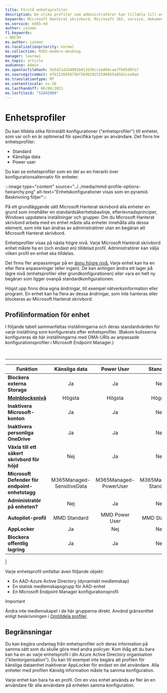 ```yaml
---
title: Förstå enhetsprofiler
description: De olika profiler som administratörer kan tilldela till enheter
keywords: Microsoft Hanterat skrivbord, Microsoft 365, service, dokumentation
ms.service: m365-md
author: jaimeo
f1.keywords:
- NOCSH
ms.author: jaimeo
ms.localizationpriority: normal
ms.collection: M365-modern-desktop
manager: laurawi
ms.topic: article
audience: Admin
ms.openlocfilehash: 5b5421d2b4001b813d3bcc1e804cae7fb05d0fa7
ms.sourcegitcommit: 4fb1226d5875bf5b9b29252596855a6562cea9ae
ms.translationtype: MT
ms.contentlocale: sv-SE
ms.lasthandoff: 06/08/2021
ms.locfileid: "52842008"
---
```

# <a name="device-profiles"></a>Enhetsprofiler

Du kan tilldela olika förinställt konfigurationer ("enhetsprofiler") till enheter, som var och en är optimerad för specifika typer av användare. Det finns tre enhetsprofiler:

- Standard
- Känsliga data
- Power user

Du kan se enhetsprofiler som en del av en hierarki över konfigurationsalternativ för enheter.

:::image type="content" source="../../media/mmd-profile-options-heirarchy.png" alt-text="Enhetskonfigurationer visas som en pyramid. Beskrivning följer":::

På ett grundläggande sätt Microsoft Hanterat skrivbord alla enheter en grund som innehåller en standardsäkerhetsbaslinje, efterlevnadsprinciper, Windows uppdatera inställningar och grupper. Om du Microsoft Hanterat skrivbord arbeta med en enhet måste alla enheter innehålla alla dessa element, som inte kan ändras av administratörer utan en begäran att Microsoft Hanterat skrivbord.

Enhetsprofiler visas på nästa högre nivå. Varje Microsoft Hanterat skrivbord enhet måste ha en (och endast en) tilldelad profil. Administratörer kan välja vilken profil en enhet ska tilldelas.

Det finns fler anpassningar på en [ännu högre nivå.](customizing.md) Varje enhet kan ha en eller flera anpassningar (eller ingen). De kan antingen ändra ett lager på lägre nivå (enhetsprofiler eller grundkonfigurationen) eller vara en helt ny begäran som ligger ovanpå standardkonfigurationen.

Högst upp finns dina egna ändringar, till exempel nätverksinformation eller program. En enhet kan ha flera av dessa ändringar, som inte hanteras eller blockeras av Microsoft Hanterat skrivbord.


## <a name="device-profile-details"></a>Profilinformation för enhet

I följande tabell sammanfattas inställningarna och deras standardvärden för varje inställning som konfigurerats efter enhetsprofiler. (Bakom kulisserna konfigureras de här inställningarna med OMA-URIs av anpassade konfigurationsprofiler i Microsoft Endpoint Manager.)

<br>

****

|Funktion|Känsliga data|Power User|Standard|
|---|:---:|:---:|:---:|
|**Blockera externa Storage**|Ja|Ja|Nej|
|**[Molnblocksnivå](/graph/api/resources/intune-deviceconfig-defendercloudblockleveltype)**|Högsta|Högsta|Högsta|
|**Inaktivera Microsoft-konton**|Ja|Ja|Nej|
|**Inaktivera personliga OneDrive**|Ja|Ja|Nej|
|**Växla till ett säkert skrivbord för höjd**|Nej|Ja|Nej|
|**Microsoft Defender för endpoint-enhetstagg**|M365Managed-SensitiveData|M365Managed-PowerUser|M365Managed-Standard|
|**Administratör på enheten?**|Nej|Ja|Nej|
|**Autopilot-profil**|MMD Standard|MMD Power User|MMD Standard|
|**AppLocker**|Ja|Nej|Nej|
|**Blockera offentlig lagring**|Ja|Ja|Nej|
|

Varje enhetsprofil omfattar även följande objekt:

- En AAD-Azure Active Directory (dynamiskt medlemskap)
- En statisk medlemskapsgrupp för AAD-enhet
- En Microsoft Endpoint Manager konfigurationsprofil

> [!IMPORTANT]
> Ändra inte medlemskapet i de här grupperna direkt. Använd gränssnittet enligt beskrivningen i [Omtilldela profiler](../working-with-managed-desktop/change-device-profile.md).

## <a name="limitations"></a>Begränsningar

Du kan begära undantag från enhetsprofiler och deras information på samma sätt som du skulle göra med andra policyer. Kom ihåg att du bara kan ha en av varje enhetsprofil i din Azure Active Directory organisation ("klientorganisation"). Du kan till exempel inte begära att profilen för känsliga dataenhet inaktiverar AppLocker för endast en del användare. Alla enheter med profilen Känslig information måste ha samma konfiguration.

Varje enhet kan bara ha en profil. Om en viss enhet används av fler än en användare får alla användare på enheten samma konfiguration.
